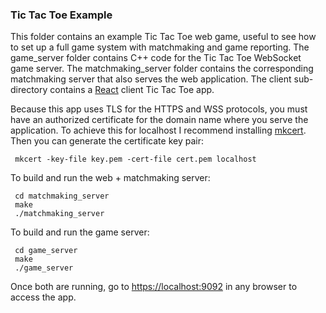 ### Tic Tac Toe Example

This folder contains an example Tic Tac Toe web game, useful to see how to set
up a full game system with matchmaking and game reporting. The
game_server folder contains C++ code
for the Tic Tac Toe WebSocket game server. The matchmaking_server folder
contains the corresponding matchmaking server that also serves the web
application. The client sub-directory
contains a [React](https://reactjs.org/)
client Tic Tac Toe app.

Because this app uses TLS for the HTTPS and WSS protocols, you must have an
authorized certificate for the domain name where you serve the application. To
achieve this for localhost I recommend installing
[mkcert](https://github.com/FiloSottile/mkcert). Then you can generate the
certificate key pair:

```shell
 mkcert -key-file key.pem -cert-file cert.pem localhost
```

To build and run the web + matchmaking server:

```shell
 cd matchmaking_server
 make
 ./matchmaking_server
```

To build and run the game server:

```shell
 cd game_server
 make
 ./game_server
```

Once both are running, go to
[https://localhost:9092](https://localhost:9092) in any
browser to access the app.
